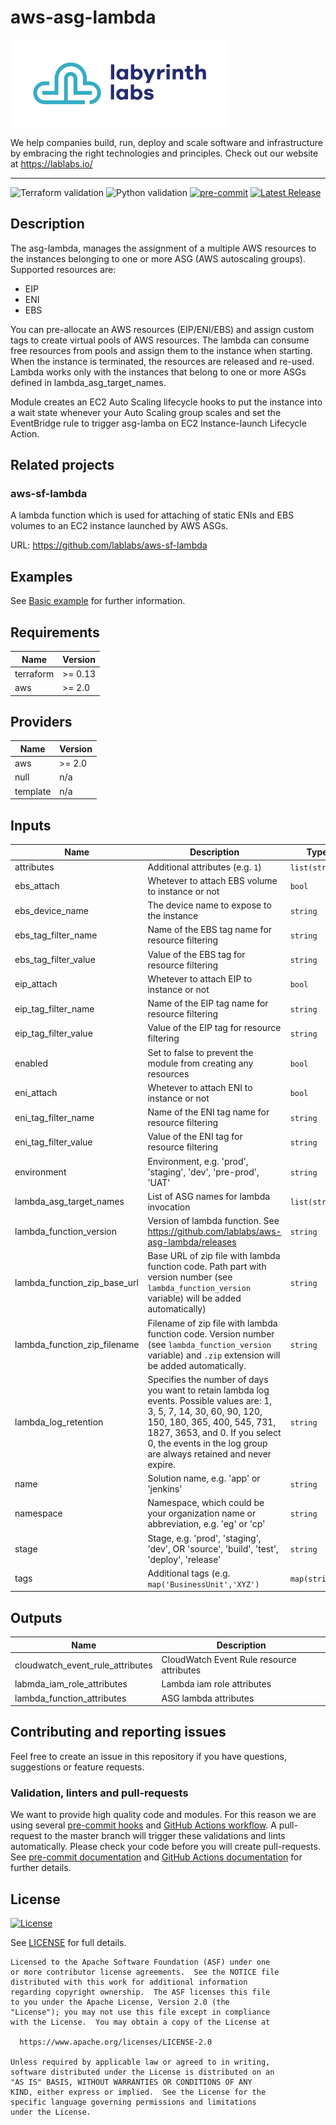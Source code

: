 # aws-asg-lambda

[![Labyrinth Labs logo](ll-logo.png)](https://www.lablabs.io)

We help companies build, run, deploy and scale software and infrastructure by embracing the right technologies and principles. Check out our website at https://lablabs.io/

---

![Terraform validation](https://github.com/lablabs/terraform-aws-asg-lambda/workflows/Terraform%20validation/badge.svg?branch=master)
![Python validation](https://github.com/lablabs/terraform-aws-asg-lambda/workflows/Python%20validation/badge.svg?branch=master)
[![pre-commit](https://img.shields.io/badge/pre--commit-enabled-success?logo=pre-commit&logoColor=white)](https://github.com/pre-commit/pre-commit)
[![Latest Release](https://img.shields.io/github/release/lablabs/terraform-aws-asg-lambda.svg)](https://github.com/lablabs/terraform-aws-asg-lambda/releases/latest)


## Description
The asg-lambda, manages the assignment of a multiple AWS resources to the instances belonging to one or more ASG (AWS autoscaling groups). Supported resources are:
* EIP
* ENI
* EBS

You can pre-allocate an AWS resources (EIP/ENI/EBS) and assign custom tags to create virtual pools of AWS resources. The lambda can consume free resources from pools and assign them to the instance when starting. When the instance is terminated, the resources are released and re-used. Lambda works only with the instances that belong to one or more ASGs defined in lambda_asg_target_names.

Module creates an EC2 Auto Scaling lifecycle hooks to put the instance into a wait state whenever your Auto Scaling group scales and set the EventBridge rule to trigger asg-lamba on EC2 Instance-launch Lifecycle Action.

## Related projects

### aws-sf-lambda

A lambda function which is used for attaching of static ENIs and EBS volumes to
an EC2 instance launched by AWS ASGs.

URL: https://github.com/lablabs/aws-sf-lambda

## Examples

See [Basic example](examples/basic/README.md) for further information.

<!-- BEGINNING OF PRE-COMMIT-TERRAFORM DOCS HOOK -->
## Requirements

| Name | Version |
|------|---------|
| terraform | >= 0.13 |
| aws | >= 2.0 |

## Providers

| Name | Version |
|------|---------|
| aws | >= 2.0 |
| null | n/a |
| template | n/a |

## Inputs

| Name | Description | Type | Default | Required |
|------|-------------|------|---------|:--------:|
| attributes | Additional attributes (e.g. `1`) | `list(string)` | `[]` | no |
| ebs\_attach | Whetever to attach EBS volume to instance or not | `bool` | `false` | no |
| ebs\_device\_name | The device name to expose to the instance | `string` | `"/dev/xvdz"` | no |
| ebs\_tag\_filter\_name | Name of the EBS tag name for resource filtering | `string` | `""` | no |
| ebs\_tag\_filter\_value | Value of the EBS tag for resource filtering | `string` | `""` | no |
| eip\_attach | Whetever to attach EIP to instance or not | `bool` | `false` | no |
| eip\_tag\_filter\_name | Name of the EIP tag name for resource filtering | `string` | `""` | no |
| eip\_tag\_filter\_value | Value of the EIP tag for resource filtering | `string` | `""` | no |
| enabled | Set to false to prevent the module from creating any resources | `bool` | `true` | no |
| eni\_attach | Whetever to attach ENI to instance or not | `bool` | `false` | no |
| eni\_tag\_filter\_name | Name of the ENI tag name for resource filtering | `string` | `""` | no |
| eni\_tag\_filter\_value | Value of the ENI tag for resource filtering | `string` | `""` | no |
| environment | Environment, e.g. 'prod', 'staging', 'dev', 'pre-prod', 'UAT' | `string` | `""` | no |
| lambda\_asg\_target\_names | List of ASG names for lambda invocation | `list(string)` | `[]` | no |
| lambda\_function\_version | Version of lambda function. See https://github.com/lablabs/aws-asg-lambda/releases | `string` | `"0.0.2"` | no |
| lambda\_function\_zip\_base\_url | Base URL of zip file with lambda function code. Path part with version number (see `lambda_function_version` variable) will be added automatically) | `string` | `"https://github.com/lablabs/terraform-aws-asg-lambda/releases/download/"` | no |
| lambda\_function\_zip\_filename | Filename of zip file with lambda function code. Version number (see `lambda_function_version` variable) and `.zip` extension will be added automatically. | `string` | `"aws-asg-lambda-"` | no |
| lambda\_log\_retention | Specifies the number of days you want to retain lambda log events. Possible values are: 1, 3, 5, 7, 14, 30, 60, 90, 120, 150, 180, 365, 400, 545, 731, 1827, 3653, and 0. If you select 0, the events in the log group are always retained and never expire. | `string` | `0` | no |
| name | Solution name, e.g. 'app' or 'jenkins' | `string` | `""` | no |
| namespace | Namespace, which could be your organization name or abbreviation, e.g. 'eg' or 'cp' | `string` | `""` | no |
| stage | Stage, e.g. 'prod', 'staging', 'dev', OR 'source', 'build', 'test', 'deploy', 'release' | `string` | `""` | no |
| tags | Additional tags (e.g. `map('BusinessUnit','XYZ')` | `map(string)` | `{}` | no |

## Outputs

| Name | Description |
|------|-------------|
| cloudwatch\_event\_rule\_attributes | CloudWatch Event Rule resource attributes |
| labmda\_iam\_role\_attributes | Lambda iam role attributes |
| lambda\_function\_attributes | ASG lambda attributes |

<!-- END OF PRE-COMMIT-TERRAFORM DOCS HOOK -->
## Contributing and reporting issues

Feel free to create an issue in this repository if you have questions, suggestions or feature requests.

### Validation, linters and pull-requests

We want to provide high quality code and modules. For this reason we are using
several [pre-commit hooks](.pre-commit-config.yaml) and
[GitHub Actions workflow](.github/workflows/main.yml). A pull-request to the
master branch will trigger these validations and lints automatically. Please
check your code before you will create pull-requests. See
[pre-commit documentation](https://pre-commit.com/) and
[GitHub Actions documentation](https://docs.github.com/en/actions) for further
details.


## License

[![License](https://img.shields.io/badge/License-Apache%202.0-blue.svg)](https://opensource.org/licenses/Apache-2.0)

See [LICENSE](LICENSE) for full details.

    Licensed to the Apache Software Foundation (ASF) under one
    or more contributor license agreements.  See the NOTICE file
    distributed with this work for additional information
    regarding copyright ownership.  The ASF licenses this file
    to you under the Apache License, Version 2.0 (the
    "License"); you may not use this file except in compliance
    with the License.  You may obtain a copy of the License at

      https://www.apache.org/licenses/LICENSE-2.0

    Unless required by applicable law or agreed to in writing,
    software distributed under the License is distributed on an
    "AS IS" BASIS, WITHOUT WARRANTIES OR CONDITIONS OF ANY
    KIND, either express or implied.  See the License for the
    specific language governing permissions and limitations
    under the License.
